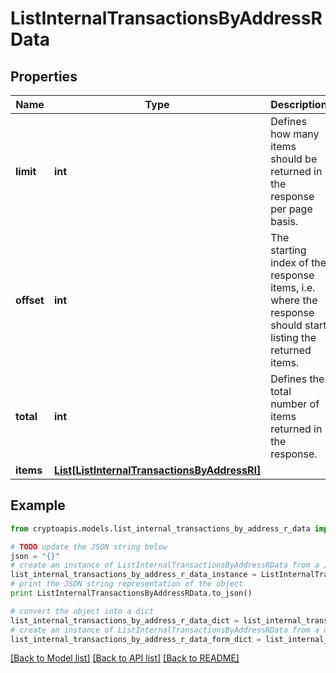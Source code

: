 # ListInternalTransactionsByAddressRData


## Properties
Name | Type | Description | Notes
------------ | ------------- | ------------- | -------------
**limit** | **int** | Defines how many items should be returned in the response per page basis. | 
**offset** | **int** | The starting index of the response items, i.e. where the response should start listing the returned items. | 
**total** | **int** | Defines the total number of items returned in the response. | 
**items** | [**List[ListInternalTransactionsByAddressRI]**](ListInternalTransactionsByAddressRI.md) |  | 

## Example

```python
from cryptoapis.models.list_internal_transactions_by_address_r_data import ListInternalTransactionsByAddressRData

# TODO update the JSON string below
json = "{}"
# create an instance of ListInternalTransactionsByAddressRData from a JSON string
list_internal_transactions_by_address_r_data_instance = ListInternalTransactionsByAddressRData.from_json(json)
# print the JSON string representation of the object
print ListInternalTransactionsByAddressRData.to_json()

# convert the object into a dict
list_internal_transactions_by_address_r_data_dict = list_internal_transactions_by_address_r_data_instance.to_dict()
# create an instance of ListInternalTransactionsByAddressRData from a dict
list_internal_transactions_by_address_r_data_form_dict = list_internal_transactions_by_address_r_data.from_dict(list_internal_transactions_by_address_r_data_dict)
```
[[Back to Model list]](../README.md#documentation-for-models) [[Back to API list]](../README.md#documentation-for-api-endpoints) [[Back to README]](../README.md)


